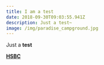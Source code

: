 ```yaml
---
title: I am a test
date: 2018-09-30T09:03:55.941Z
description: Just a test~
image: /img/paradise_campground.jpg
---
```

Just a **test**

****[**HSBC**](www.hsbc.com.hk)****
